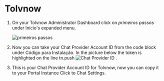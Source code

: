 # Tolvnow

1. On your Tolvnow Administrator Dashboard click on *primeiros passos* under Início's expanded menu.

    ![primeiros passos](https://github.com/Fabiomorais87/liferay-learn/blob/b4d31e020efa0f93a5246264439e8f2e2b6ddee6/docs/dxp/latest/en/site-building/personalizing-site-experience/Click%20to%20chat/Tolvnow/Icon-Tolvnow-033.png)

1. Now you can take your Chat Provider Account ID from the code block under Código para Instalação. In the picture below the token is highlighted on the line tn.push ![Chat Provider ID](https://github.com/Fabiomorais87/liferay-learn/blob/b4d31e020efa0f93a5246264439e8f2e2b6ddee6/docs/dxp/latest/en/site-building/personalizing-site-experience/Click%20to%20chat/Tolvnow/Icon-Tolvnow-034.png) . 

1. This is your Chat Provider Account ID for Tolvnow, now you can copy it to your Portal Instance Click to Chat Settings.


